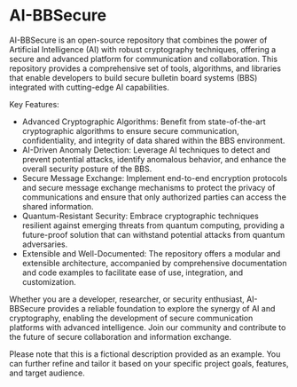 # AI-BBSecure

AI-BBSecure is an open-source repository that combines the power of Artificial Intelligence (AI) with robust cryptography techniques, offering a secure and advanced platform for communication and collaboration. This repository provides a comprehensive set of tools, algorithms, and libraries that enable developers to build secure bulletin board systems (BBS) integrated with cutting-edge AI capabilities.

Key Features:

- Advanced Cryptographic Algorithms: Benefit from state-of-the-art cryptographic algorithms to ensure secure communication, confidentiality, and integrity of data shared within the BBS environment.
- AI-Driven Anomaly Detection: Leverage AI techniques to detect and prevent potential attacks, identify anomalous behavior, and enhance the overall security posture of the BBS.
- Secure Message Exchange: Implement end-to-end encryption protocols and secure message exchange mechanisms to protect the privacy of communications and ensure that only authorized parties can access the shared information.
- Quantum-Resistant Security: Embrace cryptographic techniques resilient against emerging threats from quantum computing, providing a future-proof solution that can withstand potential attacks from quantum adversaries.
- Extensible and Well-Documented: The repository offers a modular and extensible architecture, accompanied by comprehensive documentation and code examples to facilitate ease of use, integration, and customization.

Whether you are a developer, researcher, or security enthusiast, AI-BBSecure provides a reliable foundation to explore the synergy of AI and cryptography, enabling the development of secure communication platforms with advanced intelligence. Join our community and contribute to the future of secure collaboration and information exchange.

Please note that this is a fictional description provided as an example. You can further refine and tailor it based on your specific project goals, features, and target audience.
